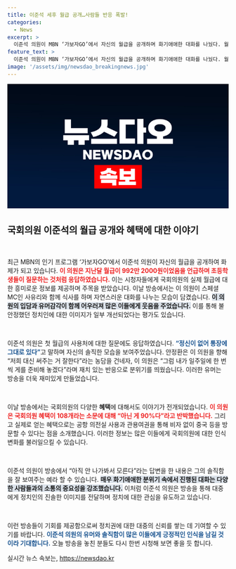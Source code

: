 ```yaml
---
title: 이준석 세후 월급 공개…사람들 반응 폭발!
categories:
  - News
excerpt: >
  이준석 의원이 MBN ‘가보자GO’에서 자신의 월급을 공개하며 화기애애한 대화를 나눴다. 월급은 992만원, 첫 사용처는 통장에 그대로 보관! 의원의 재치 있는 반응과 개혁의 메시지를 담은 이번 방송, 놓치지 마세요!
feature_text: >
  이준석 의원이 MBN ‘가보자GO’에서 자신의 월급을 공개하며 화기애애한 대화를 나눴다. 월급은 992만원, 첫 사용처는 통장에 그대로 보관! 의원의 재치 있는 반응과 개혁의 메시지를 담은 이번 방송, 놓치지 마세요!
image: '/assets/img/newsdao_breakingnews.jpg'
---
```


<p><img src="/assets/img/newsdao_breakingnews.jpg" alt="ranknews 속보" /></p>

<h2 data-ke-size="size26">국회의원 이준석의 월급 공개와 혜택에 대한 이야기</h2>

<p data-ke-size="size16">&nbsp;</p>

<p>최근 MBN의 인기 프로그램 ‘가보자GO’에서 이준석 의원이 자신의 월급을 공개하여 화제가 되고 있습니다. <b><span style="color: #ee2323;">이 의원은 지난달 월급이 992만 2000원이었음을 언급하며 초등학생들이 질문하는 것처럼 응답하였습니다.</span></b> 이는 시청자들에게 국회의원의 실제 월급에 대한 흥미로운 정보를 제공하며 주목을 받았습니다. 이날 방송에서는 이 의원이 스페셜 MC인 사유리와 함께 식사를 하며 자연스러운 대화를 나누는 모습이 담겼습니다. <b><span style="background-color: #21538527;">이 의원의 입담과 유머감각이 함께 어우러져 많은 이들에게 웃음을 주었습니다.</span></b> 이를 통해 불안정했던 정치인에 대한 이미지가 일부 개선되었다는 평가도 있습니다. </p>

<p data-ke-size="size16">&nbsp;</p>

<p>이준석 의원은 첫 월급의 사용처에 대한 질문에도 응답하였습니다. <b><span style="color: #1a5490;">“정신이 없어 통장에 그대로 있다”</span></b>고 말하며 자신의 솔직한 모습을 보여주었습니다. 안정환은 이 의원을 향해 “저희 대신 써주는 거 잘한다”라는 농담을 건네자, 이 의원은 “그럼 내가 일주일에 한 번씩 게를 준비해 놓겠다”라며 재치 있는 반응으로 분위기를 띄웠습니다. 이러한 유머는 방송을 더욱 재미있게 만들었습니다. </p>

<p data-ke-size="size16">&nbsp;</p>

<p>이날 방송에서는 국회의원의 다양한 <b>혜택</b>에 대해서도 이야기가 전개되었습니다. <b><span style="color: #ee2323;">이 의원은 국회의원 혜택이 108개라는 소문에 대해 “아닌 게 90%다”라고 반박했습니다.</span></b> 그리고 실제로 얻는 혜택으로는 공항 의전실 사용과 관용여권을 통해 비자 없이 중국 등을 방문할 수 있다는 점을 소개했습니다. 이러한 정보는 많은 이들에게 국회의원에 대한 인식 변화를 불러일으킬 수 있습니다. </p>

<p data-ke-size="size16">&nbsp;</p>

<p>이준석 의원이 방송에서 “아직 안 나가봐서 모른다”라는 답변을 한 내용은 그의 솔직함을 잘 보여주는 예라 할 수 있습니다. <b><span style="background-color: #21538527;">매우 화기애애한 분위기 속에서 진행된 대화는 다양한 사람들과의 소통의 중요성을 강조했습니다.</span></b> 이처럼 이준석 의원은 방송을 통해 대중에게 정치인의 진솔한 이미지를 전달하며 정치에 대한 관심을 유도하고 있습니다. </p>

<p data-ke-size="size16">&nbsp;</p> 

<p>이런 방송들이 기회를 제공함으로써 정치권에 대한 대중의 신뢰를 쌓는 데 기여할 수 있기를 바랍니다. <b><span style="color: #1a5490;">이준석 의원의 유머와 솔직함이 많은 이들에게 긍정적인 인식을 남길 것이라 기대합니다.</span></b> 오늘 방송을 놓친 분들도 다시 한번 시청해 보면 좋을 듯 합니다. </p>
실시간 뉴스 속보는, <a href="https://newsdao.kr" rel="dofollow">https://newsdao.kr</a>


